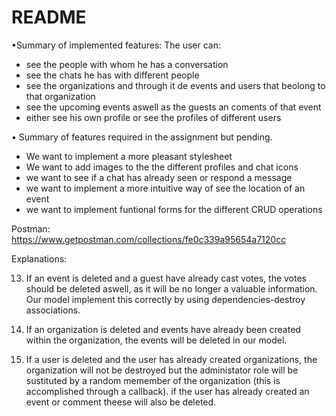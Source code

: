 # README
•Summary of implemented features:
  The user can:
  - see the people with whom he has a conversation
  - see the chats he has with different people
  - see the organizations and through it de events and users that beolong to that organization
  - see the upcoming events aswell as the guests an coments of that event
  - either see his own profile or see the profiles of different users

• Summary of features required in the assignment but pending.
  - We want to implement a more pleasant stylesheet
  - We want to add images to the the different profiles and chat icons
  - we want to see if a chat has already seen or respond a message
  - we want to implement a more intuitive way of see the location of an event 
  - we want to implement funtional forms for the different CRUD operations


Postman: https://www.getpostman.com/collections/fe0c339a95654a7120cc




Explanations:

13. If an event is deleted and a guest have already cast votes, the votes should be deleted aswell, as it will be no longer a valuable information. Our model implement this correctly by using dependencies-destroy associations.

14. If an organization is deleted and events have already been created within the organization, the events will be deleted in our model.

15. If a user is deleted and the user has already created organizations, the organization will not be destroyed but the administator role will be sustituted by a random memember of the organization (this is accomplished through a callback). if the user has already created an event or comment theese will also be deleted.

